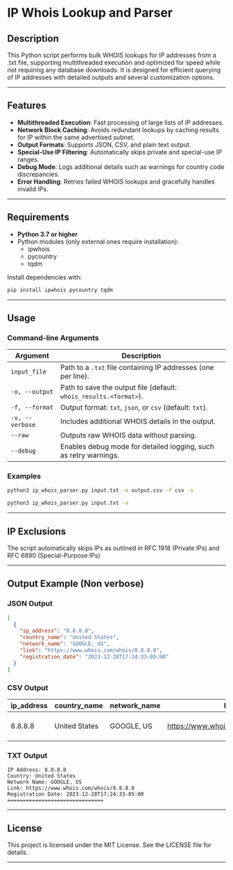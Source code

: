 # IP Whois Lookup and Parser

## Description
This Python script performs bulk WHOIS lookups for IP addresses from a .txt file, supporting multithreaded execution and optimized for speed while not requiring any database downloads. It is designed for efficient querying of IP addresses with detailed outputs and several customization options.

---

## Features
- **Multithreaded Execution**: Fast processing of large lists of IP addresses.
- **Network Block Caching**: Avoids redundant lookups by caching results for IP within the same advertised subnet.
- **Output Formats**: Supports JSON, CSV, and plain text output.
- **Special-Use IP Filtering**: Automatically skips private and special-use IP ranges.
- **Debug Mode**: Logs additional details such as warnings for country code discrepancies.
- **Error Handling**: Retries failed WHOIS lookups and gracefully handles invalid IPs.

---

## Requirements
- **Python 3.7 or higher**
- Python modules (only external ones require installation):
  - ipwhois
  - pycountry
  - tqdm

Install dependencies with:
```bash
pip install ipwhois pycountry tqdm

```

---

## Usage
### Command-line Arguments
| Argument           | Description                                                                 |
|--------------------|-----------------------------------------------------------------------------|
| `input_file`       | Path to a `.txt` file containing IP addresses (one per line).               |
| `-o, --output`     | Path to save the output file (default: `whois_results.<format>`).           |
| `-f, --format`     | Output format: `txt`, `json`, or `csv` (default: `txt`).                   |
| `-v, --verbose`    | Includes additional WHOIS details in the output.                           |
| `--raw`            | Outputs raw WHOIS data without parsing.                                    |
| `--debug`          | Enables debug mode for detailed logging, such as retry warnings.           |

### Examples
```bash
python3 ip_whois_parser.py input.txt -o output.csv -f csv -v 
```
```bash
python3 ip_whois_parser.py input.txt -v  
```

---

## IP Exclusions
The script automatically skips IPs as outlined in RFC 1918 (Private IPs) and RFC 6890 (Special-Purpose IPs)

---

## Output Example (Non verbose)
### JSON Output
```json
[
  {
    "ip_address": "8.8.8.8",
    "country_name": "United States",
    "network_name": "GOOGLE, US",
    "link": "https://www.whois.com/whois/8.8.8.8",
    "registration_date": "2023-12-28T17:24:33-05:00"
  }
]
```

### CSV Output
| ip_address | country_name   | network_name     | link                                      | registration_date               |
|------------|----------------|------------------|-------------------------------------------|---------------------------------|
| 8.8.8.8    | United States  | GOOGLE, US       | https://www.whois.com/whois/8.8.8.8       | 2023-12-28T17:24:33-05:00       |


### TXT Output
```
IP Address: 8.8.8.8
Country: United States
Network Name: GOOGLE, US
Link: https://www.whois.com/whois/8.8.8.8
Registration Date: 2023-12-28T17:24:33-05:00
===============================
```
---

## License
This project is licensed under the MIT License. See the LICENSE file for details.

---

